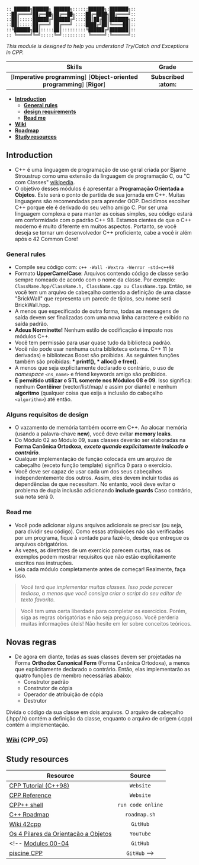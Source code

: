 ```
:: ██████╗██████╗ ██████╗::::::██████╗:███████╗::
::██╔════╝██╔══██╗██╔══██╗::::██╔═████╗██╔════╝::
::██║:::::██████╔╝██████╔╝::::██║██╔██║███████╗::
::██║:::::██╔═══╝ ██╔═══╝ ::::████╔╝██║╚════██║::
::╚██████╗██║:::::██║:::::::::╚██████╔╝███████║::
:: ╚═════╝╚═╝:::::╚═╝::::::::: ╚═════╝:╚══════╝::
```
                                             
*This module is designed to help you understand Try/Catch and Exceptions in CPP.*

 Skills | Grade |
:------:|:-----:|
[**Imperative programming**] [**Object-oriented programming**] [**Rigor**] | **Subscribed :atom:**
<!-- **:white_check_mark: 100%** -->

* **[Introduction](#introduction)**
  * **[General rules](#general-rules)**
  * **[design requirements](#alguns-requisitos-de-design)**
  * **[Read me](#read-me)**
* **[Wiki](https://github.com/faleite/42cpp00/wiki/Module-VI)**
* **[Roadmap](https://faleite.github.io/cpp)**
* **[Study resources](#study-resources)**
<!-- * ### [Usage]() -->
<!-- * ### [Workflow](#workflow-1) -->
<!-- * ### [Tools](#tools-1) -->

## Introduction

- C++ é uma linguagem de programação de uso geral criada por Bjarne Stroustrup como uma extensão da linguagem de programação C, ou "C com Classes" [wikipedia](https://en.wikipedia.org/wiki/C++).
- O objetivo desses módulos é apresentar a **Programação Orientada a Objetos**. Este será o ponto de partida de sua jornada em C++. Muitas linguagens são recomendadas para aprender OOP. Decidimos escolher C++ porque ele é derivado do seu velho amigo C. Por ser uma linguagem complexa e para manter as coisas simples, seu código estará em conformidade com o padrão C++ 98. Estamos cientes de que o C++ moderno é muito diferente em muitos aspectos. Portanto, se você deseja se tornar um desenvolvedor C++ proficiente, cabe a você ir além após o 42 Common Core!

### General rules
- Compile seu código com: `c++ -Wall -Wextra -Werror -std=c++98`
- Formato **UpperCamelCase**: Arquivos contendo código de classe serão sempre nomeado de acordo com o nome da classe. Por exemplo: `ClassName.hpp/ClassName.h, ClassName.cpp ou ClassName.tpp`. Então, se você tem um arquivo de cabeçalho contendo a definição de uma classe "BrickWall" que representa um parede de tijolos, seu nome será BrickWall.hpp.
- A menos que especificado de outra forma, todas as mensagens de saída devem ser finalizadas com uma nova linha caractere e exibido na saída padrão.
- **Adeus Norminette!** Nenhum estilo de codificação é imposto nos módulos C++.
- Você tem permissão para usar quase tudo da biblioteca padrão.
- Você não pode usar nenhuma outra biblioteca externa. C++ 11 (e derivadas) e bibliotecas Boost são proibidas. As seguintes funções também são proibidas: **\* printf(), \* alloc() e free()**.
- A menos que seja explicitamente declarado o contrário, o uso de *namespace* `<ns_name>` e friend keywords amigo são proibidos.
- **É permitido utilizar o STL somente nos Módulos 08 e 09**. Isso significa: nenhum **Contêiner** (vector/list/map/ e assim por diante) e nenhum **algoritmo** (qualquer coisa que exija a inclusão do cabeçalho `<algorithm>`) até então.

### Alguns requisitos de design
- O vazamento de memória também ocorre em C++. Ao alocar memória (usando a palavra-chave **new**), você deve evitar **memory leaks**.
- Do Módulo 02 ao Módulo 09, suas classes deverão ser elaboradas na **Forma Canônica Ortodoxa**, ***exceto quando explicitamente indicado o contrário***.
- Qualquer implementação de função colocada em um arquivo de cabeçalho (exceto função template) significa 0 para o exercício.
- Você deve ser capaz de usar cada um dos seus cabeçalhos independentemente dos outros. Assim, eles devem incluir todas as dependências de que necessitam. No entanto, você deve evitar o problema de dupla inclusão adicionando **include guards** Caso contrário, sua nota será 0.

### Read me
- Você pode adicionar alguns arquivos adicionais se precisar (ou seja, para dividir seu código). Como essas atribuições não são verificadas por um programa, fique à vontade para fazê-lo, desde que entregue os arquivos obrigatórios.
- Às vezes, as diretrizes de um exercício parecem curtas, mas os exemplos podem mostrar requisitos que não estão explicitamente escritos nas instruções.
- Leia cada módulo completamente antes de começar! Realmente, faça isso.

> *Você terá que implementar muitas classes. Isso pode parecer tedioso, a menos que você consiga criar o script do seu editor de texto favorito.*

> Você tem uma certa liberdade para completar os exercícios. Porém, siga as regras obrigatórias e não seja preguiçoso. Você perderia muitas informações úteis! Não hesite em ler sobre conceitos teóricos.

## Novas regras
- De agora em diante, todas as suas classes devem ser projetadas na Forma **Orthodox Canonical Form** (Forma Canônica Ortodoxa), a menos que explicitamente declarado o contrário. Então, elas implementarão as quatro funções de membro necessárias abaixo:
  - Construtor padrão
  - Construtor de cópia
  - Operador de atribuição de cópia
  - Destrutor

Divida o código da sua classe em dois arquivos. O arquivo de cabeçalho (.hpp/.h) contém a definição da classe, enquanto o arquivo de origem (.cpp) contém a implementação.

### [Wiki](https://github.com/faleite/42cpp00/wiki/Module-VI) (CPP_05)

## Study resources
Resource | Source
---------|:-----:
[CPP Tutorial (C++98)](https://cplusplus.com/doc/oldtutorial) | `Website`
[CPP Reference](https://cplusplus.com/) | `Website`
[CPP++ shell](http://cpp.sh) | `run code online`
[C++ Roadmap](https://roadmap.sh/cpp) | `roadmap.sh`
[Wiki 42cpp](https://github.com/qingqingqingli/CPP/wiki) | `GitHub`
[Os 4 Pilares da Orientação a Objetos](https://www.youtube.com/live/j2w8sMWhngo?si=eVnd-m_T-J3S8XpA) | `YouTube`
<!-- [Modules 00-04](https://github.com/pin3dev/42_CPP_Modules_00-04) | `GitHub` 
[piscine CPP](https://github.com/paulahemsi/piscine_cpp) | `GitHub` -->


